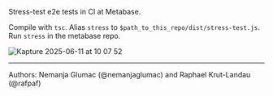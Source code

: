 Stress-test e2e tests in CI at Metabase.

Compile with `tsc`. Alias `stress` to `$path_to_this_repo/dist/stress-test.js`. Run `stress` in the metabase repo.

![Kapture 2025-06-11 at 10 07 52](https://github.com/user-attachments/assets/4ca634e9-8ef3-48af-a2ba-ff6e18d56686)

---

Authors: Nemanja Glumac (@nemanjaglumac) and Raphael Krut-Landau (@rafpaf)
